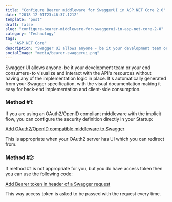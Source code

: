 ```yaml
---
title: "Configure Bearer middleware for SwaggerUI in ASP.NET Core 2.0"
date: "2018-12-01T23:46:37.121Z"
template: "post"
draft: false
slug: "configure-bearer-middleware-for-swaggerui-in-asp-net-core-2-0"
category: "Technology"
tags:
  - "ASP.NET Core"
description: "Swagger UI allows anyone - be it your development team or your end consumers - to visualize and interact with the API's resources without…"
socialImage: "media/bearer-swaggerui.png"
---
```


Swagger UI allows anyone - be it your development team or your end consumers - to visualize and interact with the API's resources without having any of the implementation logic in place. It's automatically generated from your Swagger specification, with the visual documentation making it easy for back-end implementation and client-side consumption.

### Method #1:

If you are using an OAuth2/OpenID compliant middleware with the implicit flow, you can configure the security definition directly in your Startup:

[Add OAuth2/OpenID compatible middleware to Swagger](https://gist.github.com/iwannabebot/35cc02f21da4cb52763efa298d00d04f)

This is appropriate when your OAuth2 server has UI which you can redirect from.

### Method #2:

If method #1 is not appropriate for you, but you do have access token then you can use the following code:

[Add Bearer token in header of a Swagger request](https://gist.github.com/iwannabebot/5e9f4087f05b37d285b1a4b557e88e17)

This way access token is asked to be passed with the request every time.